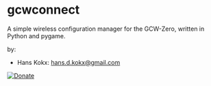 gcwconnect
==========

A simple wireless configuration manager for the GCW-Zero, written in Python and pygame.

by:
* Hans Kokx: <hans.d.kokx@gmail.com>


[![Donate](https://www.paypalobjects.com/en_US/i/btn/btn_donate_LG.gif)](https://www.paypal.com/donate?hosted_button_id=QW3Z6QA6D75HA)
